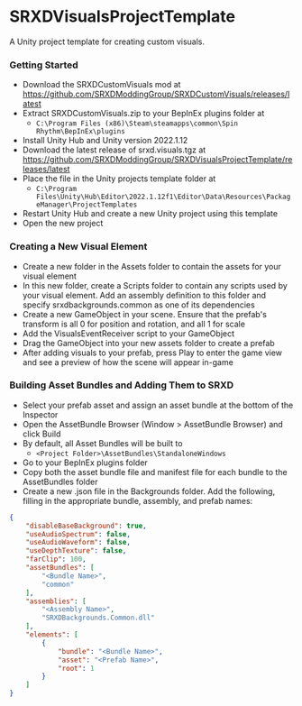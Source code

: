 # SRXDVisualsProjectTemplate
A Unity project template for creating custom visuals.

### Getting Started

- Download the SRXDCustomVisuals mod at https://github.com/SRXDModdingGroup/SRXDCustomVisuals/releases/latest
- Extract SRXDCustomVisuals.zip to your BepInEx plugins folder at
  - ```C:\Program Files (x86)\Steam\steamapps\common\Spin Rhythm\BepInEx\plugins```
- Install Unity Hub and Unity version 2022.1.12
- Download the latest release of srxd.visuals.tgz at https://github.com/SRXDModdingGroup/SRXDVisualsProjectTemplate/releases/latest
- Place the file in the Unity projects template folder at
  - ```C:\Program Files\Unity\Hub\Editor\2022.1.12f1\Editor\Data\Resources\PackageManager\ProjectTemplates```
- Restart Unity Hub and create a new Unity project using this template
- Open the new project

### Creating a New Visual Element

- Create a new folder in the Assets folder to contain the assets for your visual element
- In this new folder, create a Scripts folder to contain any scripts used by your visual element. Add an assembly definition to this folder and specify srxdbackgrounds.common as one of its dependencies
- Create a new GameObject in your scene. Ensure that the prefab's transform is all 0 for position and rotation, and all 1 for scale
- Add the VisualsEventReceiver script to your GameObject
- Drag the GameObject into your new assets folder to create a prefab
- After adding visuals to your prefab, press Play to enter the game view and see a preview of how the scene will appear in-game

### Building Asset Bundles and Adding Them to SRXD

- Select your prefab asset and assign an asset bundle at the bottom of the Inspector
- Open the AssetBundle Browser (Window > AssetBundle Browser) and click Build
- By default, all Asset Bundles will be built to
  - ```<Project Folder>\AssetBundles\StandaloneWindows```
- Go to your BepInEx plugins folder
- Copy both the asset bundle file and manifest file for each bundle to the AssetBundles folder
- Create a new .json file in the Backgrounds folder. Add the following, filling in the appropriate bundle, assembly, and prefab names:

```json
{
	"disableBaseBackground": true,
	"useAudioSpectrum": false,
	"useAudioWaveform": false,
	"useDepthTexture": false,
	"farClip": 100,
	"assetBundles": [
		"<Bundle Name>",
		"common"
	],
	"assemblies": [
		"<Assembly Name>",
		"SRXDBackgrounds.Common.dll"
	],
	"elements": [
		{
			"bundle": "<Bundle Name>",
			"asset": "<Prefab Name>",
			"root": 1
		}
	]
}
```

